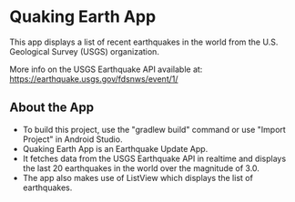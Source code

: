 Quaking Earth App
===================================

This app displays a list of recent earthquakes in the world
from the U.S. Geological Survey (USGS) organization.

More info on the USGS Earthquake API available at:
https://earthquake.usgs.gov/fdsnws/event/1/

About the App
---------------
 * To build this project, use the "gradlew build" command or use "Import Project" in Android Studio.
 * Quaking Earth App is an Earthquake Update App.
 * It fetches data from the USGS Earthquake API in realtime and displays the last 20 earthquakes in the world over the magnitude of 3.0.
 * The app also makes use of ListView which displays the list of earthquakes.


